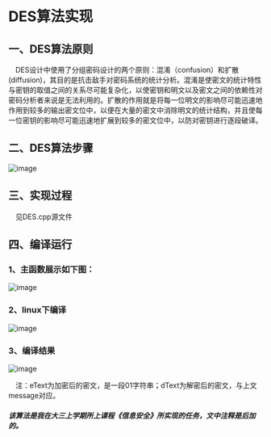 # DES算法实现    

## 一、DES算法原则
&emsp;DES设计中使用了分组密码设计的两个原则：混淆（confusion）和扩散(diffusion)，其目的是抗击敌手对密码系统的统计分析。混淆是使密文的统计特性与密钥的取值之间的关系尽可能复杂化，以使密钥和明文以及密文之间的依赖性对密码分析者来说是无法利用的。扩散的作用就是将每一位明文的影响尽可能迅速地作用到较多的输出密文位中，以便在大量的密文中消除明文的统计结构，并且使每一位密钥的影响尽可能迅速地扩展到较多的密文位中，以防对密钥进行逐段破译。    

## 二、DES算法步骤

![image](https://user-images.githubusercontent.com/43472106/156557124-10eb7997-3c44-4131-a99e-0576a8460836.png)

## 三、实现过程
&emsp;见DES.cpp源文件

## 四、编译运行     
   ### 1、主函数展示如下图：       

![image](https://user-images.githubusercontent.com/43472106/156356775-a507be62-4a3f-456e-b470-5ac0f5a4866e.png)

   ### 2、linux下编译     

![image](https://user-images.githubusercontent.com/43472106/156357289-c153a355-4a31-42ea-914d-c1bc68029814.png)

   ### 3、编译结果    

![image](https://user-images.githubusercontent.com/43472106/156357392-f7f14b35-10c7-4fa3-8c77-6ddb46a7aeb6.png)    

&emsp;注：eText为加密后的密文，是一段01字符串；dText为解密后的密文，与上文message对应。   
    
     

#### *该算法是我在大三上学期所上课程《信息安全》所实现的任务，文中注释是后加的。*
